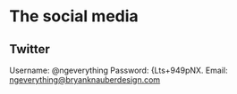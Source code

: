 The social media
=================

Twitter
------------

Username: @ngeverything
Password: {Lts+949pNX.
Email: ngeverything@bryanknauberdesign.com